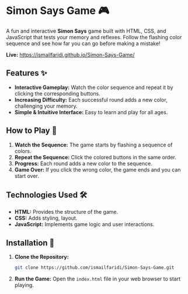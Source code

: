 # Simon Says Game 🎮
A fun and interactive **Simon Says** game built with HTML, CSS, and JavaScript that tests your memory and reflexes. Follow the flashing color sequence and see how far you can go before making a mistake!

**Live:** https://ismailfaridi.github.io/Simon-Says-Game/

## Features ✨
- **Interactive Gameplay:** Watch the color sequence and repeat it by clicking the corresponding buttons.
- **Increasing Difficulty:** Each successful round adds a new color, challenging your memory.
- **Simple & Intuitive Interface:** Easy to learn and play for all ages.

## How to Play 🎯
1. **Watch the Sequence:** The game starts by flashing a sequence of colors.
2. **Repeat the Sequence:** Click the colored buttons in the same order.
3. **Progress:** Each round adds a new color to the sequence.
4. **Game Over:** If you click the wrong color, the game ends and you can start over.

## Technologies Used 🛠️
- **HTML:** Provides the structure of the game.
- **CSS:** Adds styling, layout.
- **JavaScript:** Implements game logic and user interactions.

## Installation 💾
1. **Clone the Repository:**
   ```bash
   git clone https://github.com/ismailfaridi/Simon-Says-Game.git
2. **Run the Game:** Open the `index.html` file in your web browser to start playing.
